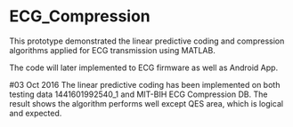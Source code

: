 # ECG_Compression

This prototype demonstrated the linear predictive coding and compression algorithms applied for ECG transmission using MATLAB.

The code will later implemented to ECG firmware as well as Android App.

#03 Oct 2016
The linear predictive coding has been implemented on both testing data 1441601992540_1 and MIT-BIH ECG Compression DB. The result shows the algorithm performs well except QES area, which is logical and expected.
